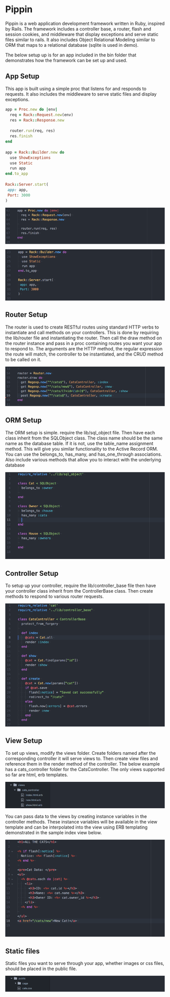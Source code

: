 # Pippin

Pippin is a web application development framework written in Ruby, inspired by Rails.  The framework includes a controller base, a router, flash and session cookies, and middleware that display exceptions and serve static files similar to rails.  It also includes Object Relational Modeling similar to ORM that maps to a relational database (sqlite is used in demo).

The below setup up is for an app included in the bin folder that demonstrates how the framework can be set up and used.

## App Setup

This app is built using a simple proc that listens for and responds to requests. It also includes the middleware to serve static files and display exceptions.

```ruby
app = Proc.new do |env|
  req = Rack::Request.new(env)
  res = Rack::Response.new

  router.run(req, res)
  res.finish
end

app = Rack::Builder.new do
  use ShowExceptions
  use Static
  run app
end.to_app

Rack::Server.start(
 app: app,
 Port: 3000
)
```

![basic_app](./readme_photos/basic_app.png)

![app_setup](./readme_photos/app_setup.png)

## Router Setup

The router is used to create RESTful routes using standard HTTP verbs to instantiate and call methods on your controllers.  This is done by requiring the lib/router file and instantiating the router.  Then call the draw method on the router instance and pass in a proc containing routes you want your app to respond to.  The arguments are the HTTP method, the regular expression the route will match, the controller to be instantiated, and the CRUD method to be called on it.

![router](./readme_photos/router.png)

## ORM Setup

The ORM setup is simple. require the lib/sql_object file.  Then have each class inherit from the SQLObject class.  The class name should be the same name as the database table.  If it is not, use the table_name assignment method.  This will give you similar functionality to the Active Record ORM.  You can use the belongs_to, has_many, and has_one_through associations.  Also include various methods that allow you to interact with the underlying database

![ORM-setup](./readme_photos/ORM-setup.png)

## Controller Setup

To setup up your controller, require the lib/controller_base file then have your controller class inherit from the ControllerBase class.  Then create methods to respond to various router requests.

![controller_setup](./readme_photos/controller_setup.png)

## View Setup

To set up views, modify the views folder.  Create folders named after the corresponding controller it will serve views to.  Then create view files and reference them in the render method of the controller. The below example has a cats_controller folder for the CatsController.  The only views supported so far are html, erb templates.  

![views](./readme_photos/views.png)

You can pass data to the views by creating instance variables in the controller methods.  These instance variables will be available in the view template and can be interpolated into the view using ERB templating demonstrated in the sample index view below.

![sample_view](./readme_photos/sample_view.png)

## Static files

Static files you want to serve through your app, whether images or css files, should be placed in the public file.  

![static_files](./readme_photos/static_files.png)
